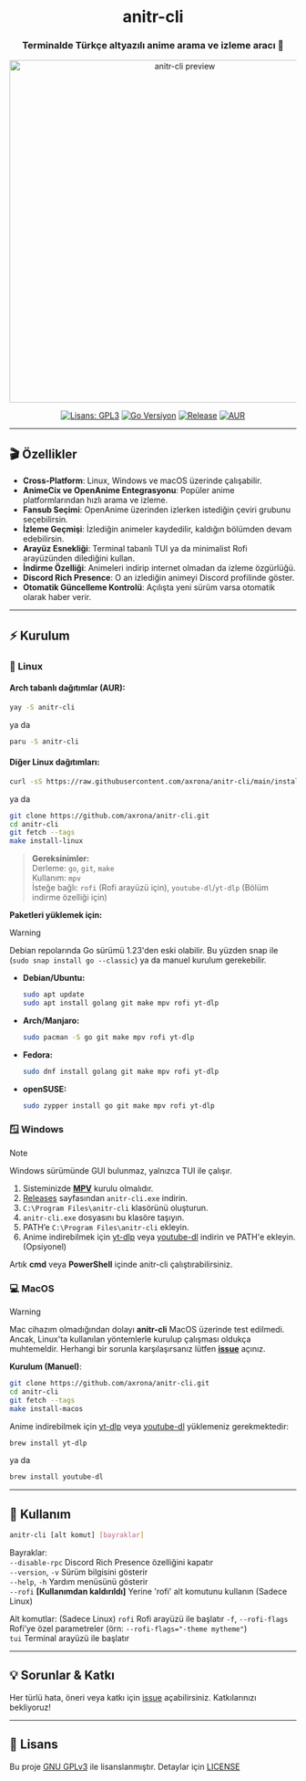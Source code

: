 <div align="center">

<h1>anitr-cli</h1>
<h3>Terminalde Türkçe altyazılı anime arama ve izleme aracı 🚀</h3>

<img src="https://raw.githubusercontent.com/axrona/anitr-cli/main/assets/anitr-preview.gif" alt="anitr-cli preview" width="600"/>

<p>
  
[![Lisans: GPL3](https://img.shields.io/github/license/axrona/anitr-cli?style=for-the-badge&logo=opensourceinitiative&logoColor=white&label=Lisans)](https://github.com/axrona/anitr-cli/blob/main/LICENSE)
[![Go Versiyon](https://img.shields.io/badge/Go-1.23+-blue?style=for-the-badge&logo=go&logoColor=white)](https://golang.org/dl/)
[![Release](https://img.shields.io/github/v/release/axrona/anitr-cli?style=for-the-badge&logo=github&logoColor=white&label=Son%20Sürüm)](https://github.com/axrona/anitr-cli/releases/latest)
[![AUR](https://img.shields.io/aur/version/anitr-cli?style=for-the-badge&logo=archlinux&logoColor=white&label=AUR)](https://aur.archlinux.org/packages/anitr-cli)
    
</p>

</div>

---

## 🎬 Özellikler

- **Cross-Platform**: Linux, Windows ve macOS üzerinde çalışabilir.
- **AnimeCix ve OpenAnime Entegrasyonu**: Popüler anime platformlarından hızlı arama ve izleme.
- **Fansub Seçimi**: OpenAnime üzerinden izlerken istediğin çeviri grubunu seçebilirsin.
- **İzleme Geçmişi**: İzlediğin animeler kaydedilir, kaldığın bölümden devam edebilirsin.
- **Arayüz Esnekliği**: Terminal tabanlı TUI ya da minimalist Rofi arayüzünden dilediğini kullan.
- **İndirme Özelliği**: Animeleri indirip internet olmadan da izleme özgürlüğü.
- **Discord Rich Presence**: O an izlediğin animeyi Discord profilinde göster.
- **Otomatik Güncelleme Kontrolü**: Açılışta yeni sürüm varsa otomatik olarak haber verir.

---

## ⚡ Kurulum

### 🐧 Linux

#### Arch tabanlı dağıtımlar (AUR):

```bash
yay -S anitr-cli
```
ya da
```bash
paru -S anitr-cli
```

#### Diğer Linux dağıtımları:

```bash
curl -sS https://raw.githubusercontent.com/axrona/anitr-cli/main/install.sh | bash
```
ya da
```bash
git clone https://github.com/axrona/anitr-cli.git
cd anitr-cli  
git fetch --tags
make install-linux
```

> **Gereksinimler:**  
> Derleme: `go`, `git`, `make`  
> Kullanım: `mpv`  
> İsteğe bağlı: `rofi` (Rofi arayüzü için), `youtube-dl`/`yt-dlp` (Bölüm indirme özelliği için)

**Paketleri yüklemek için:**
> [!WARNING]   
> Debian repolarında Go sürümü 1.23'den eski olabilir. Bu yüzden snap ile (`sudo snap install go --classic`) ya da manuel kurulum gerekebilir.

- **Debian/Ubuntu:**
  ```bash
  sudo apt update
  sudo apt install golang git make mpv rofi yt-dlp
  ```

  
- **Arch/Manjaro:**
  ```bash
  sudo pacman -S go git make mpv rofi yt-dlp
  ```
- **Fedora:**
  ```bash
  sudo dnf install golang git make mpv rofi yt-dlp
  ```
- **openSUSE:**
  ```bash
  sudo zypper install go git make mpv rofi yt-dlp
  ```

### 🪟 Windows

> [!NOTE]
> Windows sürümünde GUI bulunmaz, yalnızca TUI ile çalışır.

1. Sisteminizde [**MPV**](https://sourceforge.net/projects/mpv-player-windows/files/) kurulu olmalıdır.
2. [Releases](https://github.com/axrona/anitr-cli/releases) sayfasından `anitr-cli.exe` indirin.
3. `C:\Program Files\anitr-cli` klasörünü oluşturun.
4. `anitr-cli.exe` dosyasını bu klasöre taşıyın.
5. PATH’e `C:\Program Files\anitr-cli` ekleyin.
6. Anime indirebilmek için [yt-dlp](https://github.com/yt-dlp/yt-dlp/releases/latest) veya [youtube-dl](https://github.com/ytdl-org/youtube-dl/releases) indirin ve PATH'e ekleyin. (Opsiyonel)

Artık **cmd** veya **PowerShell** içinde anitr-cli çalıştırabilirsiniz.

### 💻 MacOS

> [!WARNING]
> Mac cihazım olmadığından dolayı **anitr-cli** MacOS üzerinde test edilmedi. 
> Ancak, Linux'ta kullanılan yöntemlerle kurulup çalışması oldukça muhtemeldir. Herhangi bir sorunla karşılaşırsanız lütfen [**issue**](https://github.com/axrona/anitr-cli/issues) açınız.

**Kurulum (Manuel)**:
```bash
git clone https://github.com/axrona/anitr-cli.git
cd anitr-cli
git fetch --tags
make install-macos
```

Anime indirebilmek için [yt-dlp](https://github.com/yt-dlp/yt-dlp/releases/latest) veya [youtube-dl](https://github.com/ytdl-org/youtube-dl/releases) yüklemeniz gerekmektedir:

```bash
brew install yt-dlp
```

ya da 

```bash
brew install youtube-dl
```

---

## 🚀 Kullanım

```bash
anitr-cli [alt komut] [bayraklar]
```

Bayraklar:   
  `--disable-rpc`         Discord Rich Presence özelliğini kapatır   
  `--version`, `-v`       Sürüm bilgisini gösterir   
  `--help`, `-h`          Yardım menüsünü gösterir   
  `--rofi`                **[Kullanımdan kaldırıldı]** Yerine 'rofi' alt komutunu kullanın (Sadece Linux)  

Alt komutlar: (Sadece Linux)
  `rofi`                  Rofi arayüzü ile başlatır
    `-f`, `--rofi-flags`  Rofi’ye özel parametreler (örn: `--rofi-flags="-theme mytheme"`)   
  `tui`                   Terminal arayüzü ile başlatır   

---

## 💡 Sorunlar & Katkı

Her türlü hata, öneri veya katkı için [issue](https://github.com/axrona/anitr-cli/issues) açabilirsiniz. Katkılarınızı bekliyoruz!

---

## 📜 Lisans

Bu proje [GNU GPLv3](https://www.gnu.org/licenses/gpl-3.0.en.html) ile lisanslanmıştır. Detaylar için [LICENSE](LICENSE)
